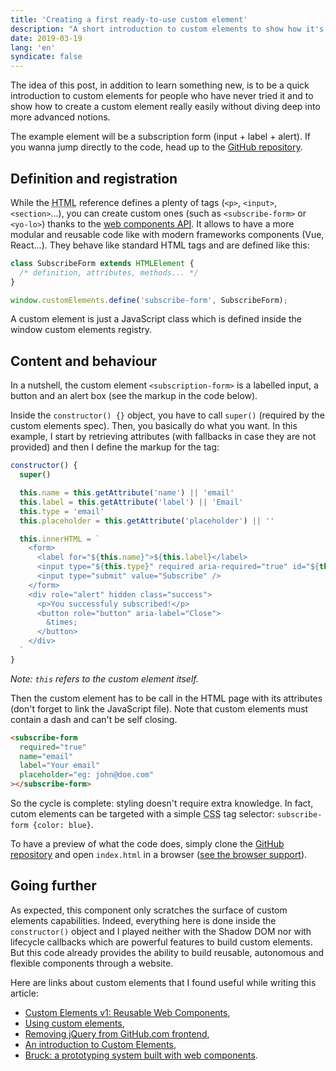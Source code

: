 ```yaml
---
title: 'Creating a first ready-to-use custom element'
description: "A short introduction to custom elements to show how it's possible to build a simple and reusable component in a Vanilla JS environment."
date: 2019-03-19
lang: 'en'
syndicate: false
---
```


The idea of this post, in addition to learn something new, is to be a quick introduction to custom elements for people who have never tried it and to show how to create a custom element really easily without diving deep into more advanced notions.

The example element will be a subscription form (input + label + alert). If you wanna jump directly to the code, head up to the [GitHub repository](https://github.com/bellangerq/subscribe-form).

## Definition and registration

While the <abbr title="Hypertext Markup Language">HTML</abbr> reference defines a plenty of tags (`<p>`, `<input>`, `<section>`...), you can create custom ones (such as `<subscribe-form>` or `<yo-lo>`) thanks to the [web components <abbr title="Application Programming Interface">API</abbr>](https://www.webcomponents.org/). It allows to have a more modular and reusable code like with modern frameworks components (Vue, React...). They behave like standard HTML tags and are defined like this:

```javascript
class SubscribeForm extends HTMLElement {
  /* definition, attributes, methods... */
}

window.customElements.define('subscribe-form', SubscribeForm);
```

A custom element is just a JavaScript class which is defined inside the window custom elements registry.

## Content and behaviour

In a nutshell, the custom element `<subscription-form>` is a labelled input, a button and an alert box (see the markup in the code below).

Inside the `constructor() {}` object, you have to call `super()` (required by the custom elements spec). Then, you basically do what you want. In this example, I start by retrieving attributes (with fallbacks in case they are not provided) and then I define the markup for the tag:

```javascript
constructor() {
  super()

  this.name = this.getAttribute('name') || 'email'
  this.label = this.getAttribute('label') || 'Email'
  this.type = 'email'
  this.placeholder = this.getAttribute('placeholder') || ''

  this.innerHTML = `
    <form>
      <label for="${this.name}">${this.label}</label>
      <input type="${this.type}" required aria-required="true" id="${this.name}" placeholder="${this.placeholder}">
      <input type="submit" value="Subscribe" />
    </form>
    <div role="alert" hidden class="success">
      <p>You successfuly subscribed!</p>
      <button role="button" aria-label="Close">
        &times;
      </button>
    </div>
  `
}
```

_Note: `this` refers to the custom element itself._

Then the custom element has to be call in the HTML page with its attributes (don't forget to link the JavaScript file). Note that custom elements must contain a dash and can't be self closing.

```html
<subscribe-form
  required="true"
  name="email"
  label="Your email"
  placeholder="eg: john@doe.com"
></subscribe-form>
```

So the cycle is complete: styling doesn't require extra knowledge. In fact, cutom elements can be targeted with a simple <abbr title="Cascading Style Sheet">CSS</abbr> tag selector: `subscribe-form {color: blue}`.

To have a preview of what the code does, simply clone the [GitHub repository](https://github.com/bellangerq/subscribe-form) and open `index.html` in a browser ([see the browser support](https://caniuse.com/#feat=custom-elementsv1)).

## Going further

As expected, this component only scratches the surface of custom elements capabilities. Indeed, everything here is done inside the `constructor()` object and I played neither with the Shadow DOM nor with lifecycle callbacks which are powerful features to build custom elements. But this code already provides the ability to build reusable, autonomous and flexible components through a website.

Here are links about custom elements that I found useful while writing this article:

- [Custom Elements v1: Reusable Web Components](https://developers.google.com/web/fundamentals/web-components/customelements),
- [Using custom elements](https://developer.mozilla.org/en-US/docs/Web/Web_Components/Using_custom_elements),
- [Removing jQuery from GitHub.com frontend](https://github.blog/2018-09-06-removing-jquery-from-github-frontend/),
- [An introduction to Custom Elements](https://dev.to/jamesrweb/an-introduction-to-custom-elements-5327),
- [Bruck: a prototyping system built with web components](https://github.com/Heydon/bruck).
